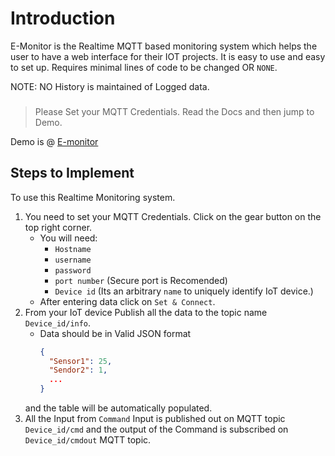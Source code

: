 
# Introduction
E-Monitor is the Realtime MQTT based monitoring system which helps the user to have a web interface for their IOT projects.
It is easy to use and easy to set up.
Requires minimal lines of code to be changed OR `NONE`.

NOTE: NO History is maintained of Logged data.

###
> Please Set your MQTT Credentials.
> Read the Docs and then jump to Demo.

Demo is @ [E-monitor](https://mohinishsharma.github.io/E-monitor)

## Steps to Implement

To use this Realtime Monitoring system.

1. You need to set your MQTT Credentials. Click on the gear button on the top right corner.
    + You will need:
      - `Hostname`
      - `username`
      - `password`
      - `port number` (Secure port is Recomended)
      - `Device id` (Its an arbitrary `name` to uniquely identify IoT device.)
    + After entering data click on `Set & Connect`.
2. From your IoT device Publish all the data to the topic name `Device_id/info`.
    + Data should be in Valid JSON format
      ```json
      {
        "Sensor1": 25,
        "Sendor2": 1,
        ...
      }
      ```
    and the table will be automatically populated.
3. All the Input from `Command` Input is published out on MQTT topic `Device_id/cmd` and the output of the Command is subscribed on `Device_id/cmdout` MQTT topic.
